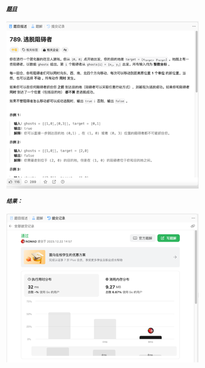 ##### [题目](https://leetcode.cn/problems/escape-the-ghosts/description/)
![pic](img.png)
##### 结果：
![pic](result.png)